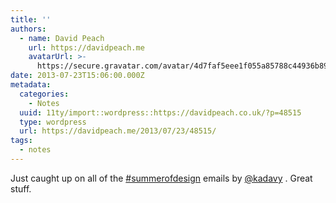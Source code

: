 ```yaml
---
title: ''
authors:
  - name: David Peach
    url: https://davidpeach.me
    avatarUrl: >-
      https://secure.gravatar.com/avatar/4d7faf5eee1f055a85788c44936b8995eaab6dfb004e7854ec747ccb272e91ee?s=96&d=mm&r=g
date: 2013-07-23T15:06:00.000Z
metadata:
  categories:
    - Notes
  uuid: 11ty/import::wordpress::https://davidpeach.co.uk/?p=48515
  type: wordpress
  url: https://davidpeach.me/2013/07/23/48515/
tags:
  - notes
---
```

Just caught up on all of the [#summerofdesign](https://twitter.com/search?q=%23summerofdesign) emails by [@kadavy](https://twitter.com/kadavy) . Great stuff.